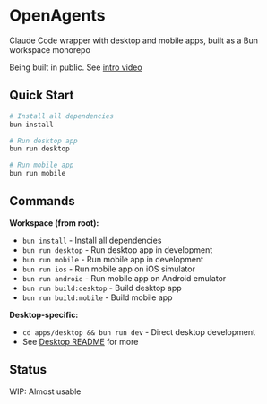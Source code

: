 # OpenAgents

Claude Code wrapper with desktop and mobile apps, built as a Bun workspace monorepo

Being built in public. See [intro video](https://x.com/OpenAgentsInc/status/1948214004268064771)

## Quick Start

```bash
# Install all dependencies
bun install

# Run desktop app
bun run desktop

# Run mobile app
bun run mobile
```

## Commands

**Workspace (from root):**
- `bun install` - Install all dependencies
- `bun run desktop` - Run desktop app in development
- `bun run mobile` - Run mobile app in development
- `bun run ios` - Run mobile app on iOS simulator
- `bun run android` - Run mobile app on Android emulator
- `bun run build:desktop` - Build desktop app
- `bun run build:mobile` - Build mobile app

**Desktop-specific:**
- `cd apps/desktop && bun run dev` - Direct desktop development
- See [Desktop README](apps/desktop/README.md) for more

## Status
WIP: Almost usable
